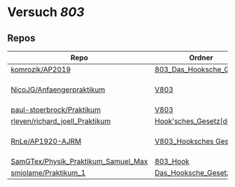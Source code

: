 # Versuch *803*

## Repos

|                                       Repo                                       |                                                        Ordner                                                        |                                                                                                                                                                                                                        PDFs                                                                                                                                                                                                                         |
|----------------------------------------------------------------------------------|----------------------------------------------------------------------------------------------------------------------|-----------------------------------------------------------------------------------------------------------------------------------------------------------------------------------------------------------------------------------------------------------------------------------------------------------------------------------------------------------------------------------------------------------------------------------------------------|
|[komrozik/AP2019](../repo/komrozik/AP2019)                                        |[803_Das_Hooksche_Gesetz](https://github.com/komrozik/AP2019/tree/master/803_Das_Hooksche_Gesetz)                     |–                                                                                                                                                                                                                                                                                                                                                                                                                                                    |
|[NicoJG/Anfaengerpraktikum](../repo/NicoJG/Anfaengerpraktikum)                    |[V803](https://github.com/NicoJG/Anfaengerpraktikum/tree/master/V803)                                                 |[Abgabe.pdf](https://docs.google.com/viewer?url=https://raw.githubusercontent.com/NicoJG/Anfaengerpraktikum/master/V803/Abgabe.pdf)<br/>[V803_ausgefuellt.pdf](https://docs.google.com/viewer?url=https://raw.githubusercontent.com/NicoJG/Anfaengerpraktikum/master/V803/V803_ausgefuellt.pdf)<br/>[V803_Feedback.pdf](https://docs.google.com/viewer?url=https://raw.githubusercontent.com/NicoJG/Anfaengerpraktikum/master/V803/V803_Feedback.pdf)|
|[paul-stoerbrock/Praktikum](../repo/paul-stoerbrock/Praktikum)                    |[V803](https://github.com/paul-stoerbrock/Praktikum/tree/master/V803)                                                 |–                                                                                                                                                                                                                                                                                                                                                                                                                                                    |
|[rleven/richard_joell_Praktikum](../repo/rleven/richard_joell_Praktikum)          |[Hook'sches_Gesetz[done]](https://github.com/rleven/richard_joell_Praktikum/tree/master/Hook%27sches_Gesetz%5Bdone%5D)|–                                                                                                                                                                                                                                                                                                                                                                                                                                                    |
|[RnLe/AP1920-AJRM](../repo/RnLe/AP1920-AJRM)                                      |[V803_Hooksches Gesetz](https://github.com/RnLe/AP1920-AJRM/tree/master/V803_Hooksches%20Gesetz)                      |[V803 Hook'sche Gesetz.pdf](https://docs.google.com/viewer?url=https://raw.githubusercontent.com/RnLe/AP1920-AJRM/master/V803_Hooksches%20Gesetz/V803%20Hook%27sche%20Gesetz.pdf)<br/>[V803_Bock_Lehner.pdf](https://docs.google.com/viewer?url=https://raw.githubusercontent.com/RnLe/AP1920-AJRM/master/V803_Hooksches%20Gesetz/V803_Bock_Lehner.pdf)                                                                                              |
|[SamGTex/Physik_Praktikum_Samuel_Max](../repo/SamGTex/Physik_Praktikum_Samuel_Max)|[803_Hook](https://github.com/SamGTex/Physik_Praktikum_Samuel_Max/tree/master/803_Hook)                               |–                                                                                                                                                                                                                                                                                                                                                                                                                                                    |
|[smjolame/Praktikum_1](../repo/smjolame/Praktikum_1)                              |[Das_Hooksche_Gesetz_803](https://github.com/smjolame/Praktikum_1/tree/master/Das_Hooksche_Gesetz_803)                |–                                                                                                                                                                                                                                                                                                                                                                                                                                                    |
